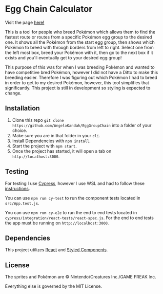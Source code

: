 # Egg Chain Calculator

Visit the page [here!](https://angelokandah.github.io/EggGroupChain/)

This is a tool for people who breed Pokémon which allows them to find the fastest route or routes from a specific Pokémon egg group to the desired one. It shows all the Pokémon from the start egg group, then shows which Pokémon to breed with through borders from left to right. Select one from the left most box, breed your Pokémon with it, then go to the next box if it exists and you'll eventually get to your desired egg group! 

This purpose of this was for when I was breeding Pokémon and wanted to have competitive bred Pokémon, however I did not have a Ditto to make this breeding easier. Therefore I was figuring out which Pokémon I had to breed in order to get to my desired Pokémon, however, this tool simplifies that significantly. This project is still in development so styling is expected to change.

## Installation

1. Clone this repo `git clone https://github.com/AngeloKandah/EggGroupChain` into a folder of your choice.
2. Make sure you are in that folder in your `cli`.
2. Install Dependencies with `npm install`.
3. Start the project with `npm start`.
4. Once the project has started, it will open a tab on `http://localhost:3000`.

## Testing

For testing I use [Cypress](https://www.cypress.io/), however I use WSL and had to follow these [instructions](https://docs.cypress.io/guides/getting-started/installing-cypress#Windows-Subsystem-for-Linux). 

You can use `npm run cy-test` to run the component tests located in `src/App.test.js`.

You can use `npm run cy-e2e` to run the end to end tests located in `cypress/integration/react-tests/react-spec.js`. For the end to end tests the app must be running on `http://localhost:3000`.

## Dependencies

This project utilizes [React](https://create-react-app.dev/) and [Styled Components](https://styled-components.com/).

## License

The sprites and Pokémon are © Nintendo/Creatures Inc./GAME FREAK Inc.

Everything else is governed by the MIT License.
